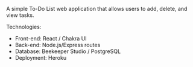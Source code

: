 A simple To-Do List web application that allows users to add, delete, and view tasks.

Technologies: 
-   Front-end: React / Chakra UI
-   Back-end: Node.js/Express routes 
-   Database: Beekeeper Studio / PostgreSQL 
-   Deployment: Heroku 
